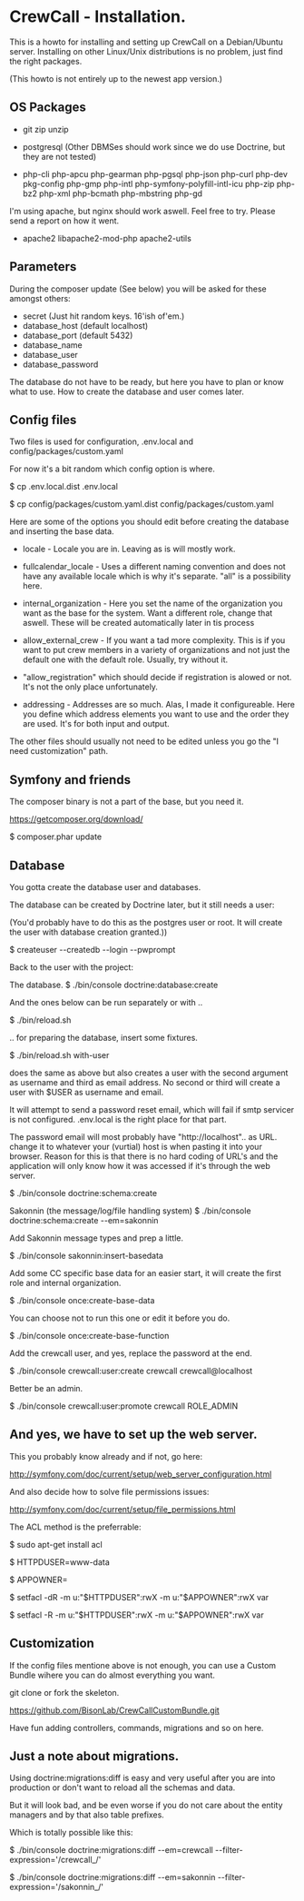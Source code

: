 CrewCall - Installation.
========================

This is a howto for installing and setting up CrewCall on a Debian/Ubuntu server. Installing on other Linux/Unix distributions is no problem, just find the right packages.

(This howto is not entirely up to the newest app version.)

OS Packages
-----------

 * git zip unzip
 * postgresql (Other DBMSes should work since we do use Doctrine, but they are not tested)

 * php-cli php-apcu php-gearman php-pgsql php-json php-curl php-dev pkg-config php-gmp php-intl php-symfony-polyfill-intl-icu php-zip php-bz2 php-xml php-bcmath php-mbstring php-gd

I'm using apache, but nginx should work aswell. Feel free to try. Please send a report on how it went.

 * apache2 libapache2-mod-php apache2-utils

Parameters
----------

During the composer update (See below) you will be asked for these amongst others:

 * secret (Just hit random keys. 16'ish of'em.)
 * database_host (default localhost)
 * database_port  (default 5432)
 * database_name
 * database_user
 * database_password

The database do not have to be ready, but here you have to plan or know what to use.
How to create the database and user comes later.


Config files
-------------

Two files is used for configuration, .env.local and config/packages/custom.yaml

For now it's a bit random which config option is where.

$ cp .env.local.dist .env.local

$ cp config/packages/custom.yaml.dist config/packages/custom.yaml

Here are some of the options you should edit before creating the database and inserting the base data.

 * locale - Locale you are in. Leaving as is will mostly work.

 * fullcalendar_locale - Uses a different naming convention and does not have
   any available locale which is why it's separate. "all" is a possibility here.

 * internal_organization - Here you set the name of the organization you want as the base for the system. Want a different role, change that aswell. These will be created automatically later in tis process

 * allow_external_crew  - If you want a tad more complexity. This is if you want to put crew members in a variety of organizations and not just the default one with the default role. Usually, try without it.

 * "allow_registration" which should decide if registration is alowed or not. It's not the only place unfortunately.

 * addressing - Addresses are so much. Alas, I made it configureable. Here you define which address elements you want to use and the order they are used. It's for both input and output.

The other files should usually not need to be edited unless you go the "I need customization" path.


Symfony and friends
-------------------

The composer binary is not a part of the base, but you need it.

https://getcomposer.org/download/

$ composer.phar update

Database
--------

You gotta create the database user and databases.

The database can be created by Doctrine later, but it still needs a user:

(You'd probably have to do this as the postgres user or root. It will create the user with database creation granted.))

$ createuser --createdb --login --pwprompt <DBUSER>

Back to the user with the project:

The database.
$ ./bin/console doctrine:database:create

And the ones below can be run separately or with  ..

$ ./bin/reload.sh

.. for preparing the database, insert some fixtures.

$ ./bin/reload.sh with-user <username> <email>

does the same as above but also creates a user with the second argument as username and third as email address. No second or third will create a user with $USER as username and email.

It will attempt to send a password reset email, which will fail if smtp servicer is not configured. .env.local is the right place for that part.

The password email will most probably have "http://localhost".. as URL. change it to whatever your (vurtial) host is when pasting it into your browser. Reason for this is that there is no hard coding of URL's and the application will only know how it was accessed if it's through the web server.

$ ./bin/console doctrine:schema:create

Sakonnin (the message/log/file handling system)
$ ./bin/console doctrine:schema:create --em=sakonnin

Add Sakonnin message types and prep a little.

$ ./bin/console sakonnin:insert-basedata

Add some CC specific base data for an easier start, it will create the first role and internal organization.

$ ./bin/console once:create-base-data

You can choose not to run this one or edit it before you do.

$ ./bin/console once:create-base-function

Add the crewcall user, and yes, replace the password at the end.

$ ./bin/console crewcall:user:create crewcall crewcall@localhost <PASSWORD>

Better be an admin.

$ ./bin/console crewcall:user:promote crewcall ROLE_ADMIN


And yes, we have to set up the web server.
-----------------------------------------

This you probably know already and if not, go here:

http://symfony.com/doc/current/setup/web_server_configuration.html

And also decide how to solve file permissions issues:

http://symfony.com/doc/current/setup/file_permissions.html

The ACL method is the preferrable:

$ sudo apt-get install acl

$ HTTPDUSER=www-data

$ APPOWNER=<your username>

$ setfacl -dR -m u:"$HTTPDUSER":rwX -m u:"$APPOWNER":rwX var

$ setfacl -R -m u:"$HTTPDUSER":rwX -m u:"$APPOWNER":rwX var

Customization
-------------

If the config files mentione above is not enough, you can use a Custom Bundle wihere you can do almost everything you want.

git clone or fork the skeleton.

https://github.com/BisonLab/CrewCallCustomBundle.git

Have fun adding controllers, commands, migrations and so on here.

Just a note about migrations.
-----------------------------

Using doctrine:migrations:diff is easy and very useful after you are into production or don't want to reload all the schemas and data.

But it will look bad, and be even worse if you do not care about the entity managers and by that also table prefixes.

Which is totally possible like this:

$ ./bin/console doctrine:migrations:diff  --em=crewcall --filter-expression='/crewcall_/'

$ ./bin/console doctrine:migrations:diff  --em=sakonnin --filter-expression='/sakonnin_/'
